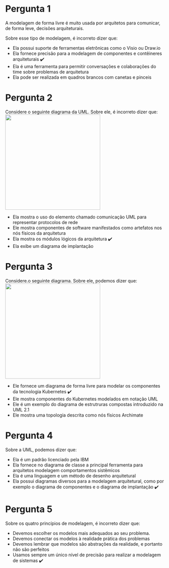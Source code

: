 # Pergunta 1
A modelagem de forma livre é muito usada por arquitetos para comunicar, de forma leve, decisões arquiteturais.

Sobre esse tipo de modelagem, é incorreto dizer que:

- Ela possui suporte de ferramentas eletrônicas como o Visio ou Draw.io
- Ela fornece precisão para a modelagem de componentes e contêineres arquiteturais :heavy_check_mark:
- Ela é uma ferramenta para permitir conversações e colaborações do time sobre problemas de arquitetura
- Ela pode ser realizada em quadros brancos com canetas e pinceis  

# Pergunta 2
Considere o seguinte diagrama da UML. Sobre ele, é incorreto dizer que:
<img src="https://github.com/karenyov/posGraduacaoPUCArquitetura/blob/main/Imagem1.png" width="300">

- Ela mostra o uso do elemento chamado comunicação UML para representar protocolos de rede
- Ele mostra componentes de software manifestados como artefatos nos nós físicos da arquitetura
- Ela mostra os módulos lógicos da arquitetura :heavy_check_mark:
- Ela exibe um diagrama de implantação

# Pergunta 3
Considere.o seguinte diagrama. Sobre ele, podemos dizer que:
<img src="https://github.com/karenyov/posGraduacaoPUCArquitetura/blob/main/Imagem1-3.png" width="300">

- Ele fornece um diagrama de forma livre para modelar os componentes da tecnologia Kubernetes :heavy_check_mark:
- Ele mostra componentes do Kubernetes modelados em notação UML
- Ele é um exemplo do diagrama de estrutruras compostas introduzido na UML 2.1
- Ele mostra uma topologia descrita como nós físicos Archimate

# Pergunta 4
Sobre a UML, podemos dizer que:

- Ela é um padrão licenciado pela IBM
- Ela fornece no diagrama de classe a principal ferramenta para arquitetos modelagem comportamentos sistêmicos
- Ela é uma linguagem e um método de desenho arquitetural
- Ela possui diagramas diversos para a modelagem arquitetural, como por exemplo o diagrama de componentes e o diagrama de implantação :heavy_check_mark:

# Pergunta 5
Sobre os quatro princípios de modelagem, é incorreto dizer que:

- Devemos escolher os modelos mais adequados ao seu problema.
- Devemos conectar os modelos à realidade prática dos problemas
- Devemos lembrar que modelos são abstrações da realidade, e portanto não são perfeitos
- Usamos sempre um único nível de precisão para realizar a modelagem de sistemas :heavy_check_mark:



